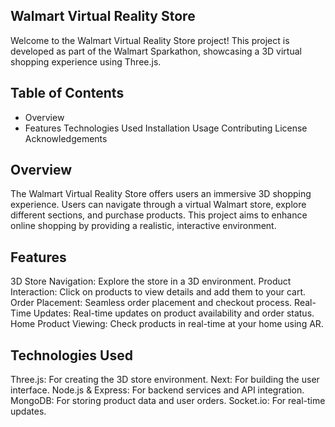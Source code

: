 ## Walmart Virtual Reality Store
Welcome to the Walmart Virtual Reality Store project! This project is developed as part of the Walmart Sparkathon, showcasing a 3D virtual shopping experience using Three.js.

## Table of Contents
* Overview
* Features
Technologies Used
Installation
Usage
Contributing
License
Acknowledgements
## Overview
The Walmart Virtual Reality Store offers users an immersive 3D shopping experience. Users can navigate through a virtual Walmart store, explore different sections, and purchase products. This project aims to enhance online shopping by providing a realistic, interactive environment.

## Features
3D Store Navigation: Explore the store in a 3D environment.
Product Interaction: Click on products to view details and add them to your cart.
Order Placement: Seamless order placement and checkout process.
Real-Time Updates: Real-time updates on product availability and order status.
Home Product Viewing: Check products in real-time at your home using AR.
## Technologies Used
Three.js: For creating the 3D store environment.
Next: For building the user interface.
Node.js & Express: For backend services and API integration.
MongoDB: For storing product data and user orders.
Socket.io: For real-time updates.

